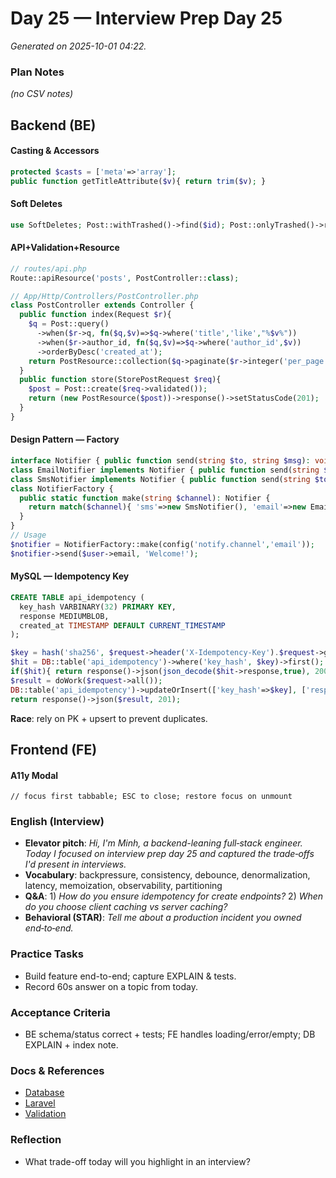 # Day 25 — Interview Prep Day 25

_Generated on 2025-10-01 04:22._

### Plan Notes
_(no CSV notes)_

## Backend (BE)

#### Casting & Accessors
```php
protected $casts = ['meta'=>'array'];
public function getTitleAttribute($v){ return trim($v); }
```

#### Soft Deletes
```php
use SoftDeletes; Post::withTrashed()->find($id); Post::onlyTrashed()->restore();
```

#### API+Validation+Resource
```php
// routes/api.php
Route::apiResource('posts', PostController::class);

// App/Http/Controllers/PostController.php
class PostController extends Controller {
  public function index(Request $r){
    $q = Post::query()
      ->when($r->q, fn($q,$v)=>$q->where('title','like',"%$v%"))
      ->when($r->author_id, fn($q,$v)=>$q->where('author_id',$v))
      ->orderByDesc('created_at');
    return PostResource::collection($q->paginate($r->integer('per_page',20)));
  }
  public function store(StorePostRequest $req){
    $post = Post::create($req->validated());
    return (new PostResource($post))->response()->setStatusCode(201);
  }
}
```

#### Design Pattern — Factory
```php
interface Notifier { public function send(string $to, string $msg): void; }
class EmailNotifier implements Notifier { public function send(string $to, string $msg){ Mail::to($to)->send(new GenericMail($msg)); } }
class SmsNotifier implements Notifier { public function send(string $to, string $msg){ app('twilio')->messages->create($to, ['from'=>config('twilio.from'),'body'=>$msg]); } }
class NotifierFactory {
  public static function make(string $channel): Notifier {
    return match($channel){ 'sms'=>new SmsNotifier(), 'email'=>new EmailNotifier(), default=>throw new InvalidArgumentException('Unsupported channel') };
  }
}
// Usage
$notifier = NotifierFactory::make(config('notify.channel','email'));
$notifier->send($user->email, 'Welcome!');
```

#### MySQL — Idempotency Key
```sql
CREATE TABLE api_idempotency (
  key_hash VARBINARY(32) PRIMARY KEY,
  response MEDIUMBLOB,
  created_at TIMESTAMP DEFAULT CURRENT_TIMESTAMP
);
```
```php
$key = hash('sha256', $request->header('X-Idempotency-Key').$request->getContent());
$hit = DB::table('api_idempotency')->where('key_hash', $key)->first();
if($hit){ return response()->json(json_decode($hit->response,true), 200); }
$result = doWork($request->all());
DB::table('api_idempotency')->updateOrInsert(['key_hash'=>$key], ['response'=>json_encode($result)]);
return response()->json($result, 201);
```
**Race**: rely on PK + upsert to prevent duplicates.


## Frontend (FE)

#### A11y Modal
```tsx
// focus first tabbable; ESC to close; restore focus on unmount
```

### English (Interview)
- **Elevator pitch**: *Hi, I'm Minh, a backend-leaning full‑stack engineer. Today I focused on interview prep day 25 and captured the trade‑offs I'd present in interviews.*
- **Vocabulary**: backpressure, consistency, debounce, denormalization, latency, memoization, observability, partitioning
- **Q&A**: 1) *How do you ensure idempotency for create endpoints?*  2) *When do you choose client caching vs server caching?*
- **Behavioral (STAR)**: *Tell me about a production incident you owned end‑to‑end.*


### Practice Tasks
- Build feature end-to-end; capture EXPLAIN & tests.
- Record 60s answer on a topic from today.

### Acceptance Criteria
- BE schema/status correct + tests; FE handles loading/error/empty; DB EXPLAIN + index note.

### Docs & References
- [Database](https://dev.mysql.com/doc/)
- [Laravel](https://laravel.com/docs)
- [Validation](https://laravel.com/docs/validation)

### Reflection
- What trade-off today will you highlight in an interview?